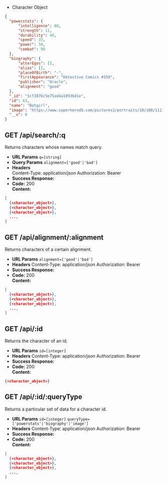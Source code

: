 

- Character Object
```json
{
  "powerstats": {
      "intelligence": 88,
      "strength": 11,
      "durability": 40,
      "speed": 33,
      "power": 34,
      "combat": 90
  },
  "biography": {
      "alterEgos": [],
      "alias": [],
      "placeOfBirth": "-",
      "firstAppearance": "Detective Comics #359",
      "publisher": "Oracle",
      "alignment": "good"
  },
  "_id": "5cf387bc5e75ad4a10936d1e",
  "id": 63,
  "name": "Batgirl",
  "image": "https://www.superherodb.com/pictures2/portraits/10/100/1111.jpg",
  "__v": 0
}
```

**GET /api/search/:q**
----
  Returns characters whose names match query.
* **URL Params**
  `q=[string]`
* **Query Params**
  `alignment=['good'|'bad']`
* **Headers**  
  Content-Type: application/json
  Authorization: Bearer <token>
* **Success Response:**  
* **Code:** 200  
  **Content:**  
```json
[
  {<character_object>},
  {<character_object>},
  {<character_object>},
  ...,
]
```

**GET /api/alignment/:alignment**
----
  Returns characters of a certain alignment.
  * **URL Params**
    `alignment=['good'|'bad']`
  * **Headers**
    Content-Type: application/json
    Authorization: Bearer <token>
  * **Success Response:**  
  * **Code:** 200  
    **Content:**
```json
[
  {<character_object>},
  {<character_object>},
  {<character_object>},
  ...,
]
```

**GET /api/:id**
----
  Returns the character of an id.
  * **URL Params**
    `id=[integer]`
  * **Headers**
    Content-Type: application/json
    Authorization: Bearer <token>
  * **Success Response:**  
  * **Code:** 200  
    **Content:**
```json
{<character_object>}
```

**GET /api/:id/:queryType**
----
  Returns a particular set of data for a character id.
  * **URL Params**
    `id=[integer]`
    `queryType=['powerstats'|'biography'|'image']`
  * **Headers**
    Content-Type: application/json
    Authorization: Bearer <token>
  * **Success Response:**  
  * **Code:** 200  
    **Content:**
```json
[
  {<character_object>},
  {<character_object>},
  {<character_object>},
  ...,
]
```